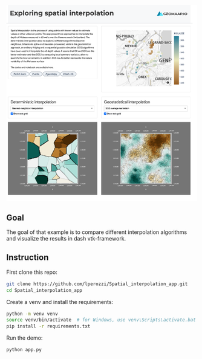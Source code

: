 
![A demo of the spatial-interpolation app](./demo.png)

## Goal

The goal of that example is to compare different interpolation algorithms and visualize the results in dash vtk-framework.

## Instruction

First clone this repo:

``` bash
git clone https://github.com/lperozzi/Spatial_interpolation_app.git
cd Spatial_interpolation_app
```

Create a venv and install the requirements:
```bash
python -m venv venv
source venv/bin/activate  # for Windows, use venv\Scripts\activate.bat
pip install -r requirements.txt
```

Run the demo:
```bash
python app.py
